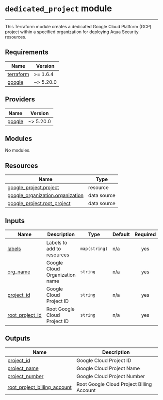 # `dedicated_project` module

---
This Terraform module creates a dedicated Google Cloud Platform (GCP) project within a specified organization for deploying Aqua Security resources.

<!-- BEGIN_TF_DOCS -->
## Requirements

| Name | Version |
|------|---------|
| <a name="requirement_terraform"></a> [terraform](#requirement\_terraform) | >= 1.6.4 |
| <a name="requirement_google"></a> [google](#requirement\_google) | ~> 5.20.0 |

## Providers

| Name | Version |
|------|---------|
| <a name="provider_google"></a> [google](#provider\_google) | ~> 5.20.0 |

## Modules

No modules.

## Resources

| Name | Type |
|------|------|
| [google_project.project](https://registry.terraform.io/providers/hashicorp/google/latest/docs/resources/project) | resource |
| [google_organization.organization](https://registry.terraform.io/providers/hashicorp/google/latest/docs/data-sources/organization) | data source |
| [google_project.root_project](https://registry.terraform.io/providers/hashicorp/google/latest/docs/data-sources/project) | data source |

## Inputs

| Name | Description | Type | Default | Required |
|------|-------------|------|---------|:--------:|
| <a name="input_labels"></a> [labels](#input\_labels) | Labels to add to resources | `map(string)` | n/a | yes |
| <a name="input_org_name"></a> [org\_name](#input\_org\_name) | Google Cloud Organization name | `string` | n/a | yes |
| <a name="input_project_id"></a> [project\_id](#input\_project\_id) | Google Cloud Project ID | `string` | n/a | yes |
| <a name="input_root_project_id"></a> [root\_project\_id](#input\_root\_project\_id) | Root Google Cloud Project ID | `string` | n/a | yes |

## Outputs

| Name | Description |
|------|-------------|
| <a name="output_project_id"></a> [project\_id](#output\_project\_id) | Google Cloud Project ID |
| <a name="output_project_name"></a> [project\_name](#output\_project\_name) | Google Cloud Project Name |
| <a name="output_project_number"></a> [project\_number](#output\_project\_number) | Google Cloud Project Number |
| <a name="output_root_project_billing_account"></a> [root\_project\_billing\_account](#output\_root\_project\_billing\_account) | Root Google Cloud Project Billing Account |
<!-- END_TF_DOCS -->
